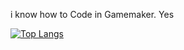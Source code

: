 i know how to   Code       in Gamemaker. Yes

[![Top Langs](github-readme-statss-blue-nine.vercel.app/api/top-langs/?username=doeimospng)](https://github.com/anuraghazra/github-readme-stats)

<!---
doeimospng/doeimospng is a ✨ special ✨ repository because its `README.md` (this file) appears on your GitHub profile.
You can click the Preview link to take a look at your changes.
--->
